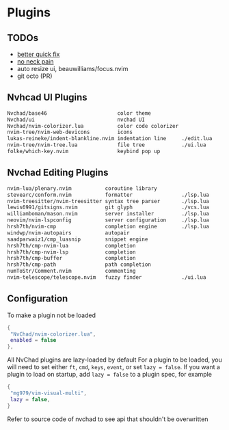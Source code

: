
# Plugins

## TODOs

- [better quick fix](https://github.com/kevinhwang91/nvim-bqf?tab=readme-ov-file)
- [no neck pain](https://github.com/shortcuts/no-neck-pain.nvim)
- auto resize ui, beauwilliams/focus.nvim
- git octo (PR)

## Nvhcad UI Plugins

```txt
Nvchad/base46                       color theme
Nvchad/ui                           nvchad UI
Nvchad/nvim-colorizer.lua           color code colorizer
nvim-tree/nvim-web-devicons         icons
lukas-reineke/indent-blankline.nvim indentation line     ./edit.lua
nvim-tree/nvim-tree.lua             file tree            ./ui.lua
folke/which-key.nvim                keybind pop up
```

## Nvchad Editing Plugins

```txt
nvim-lua/plenary.nvim           coroutine library
stevearc/conform.nvim           formatter                ./lsp.lua
nvim-treesitter/nvim-treesitter syntax tree parser       ./lsp.lua
lewis6991/gitsigns.nvim         git glyph                ./vcs.lua
williamboman/mason.nvim         server installer         ./lsp.lua
neovim/nvim-lspconfig           server configuration     ./lsp.lua
hrsh7th/nvim-cmp                completion engine        ./lsp.lua
windwp/nvim-autopairs           autopair
saadparwaiz1/cmp_luasnip        snippet engine
hrsh7th/cmp-nvim-lua            completion
hrsh7th/cmp-nvim-lsp            completion
hrsh7th/cmp-buffer              completion
hrsh7th/cmp-path                path completion
numToStr/Comment.nvim           commenting
nvim-telescope/telescope.nvim   fuzzy finder             ./ui.lua
```

## Configuration

To make a plugin not be loaded

```lua
{
 "NvChad/nvim-colorizer.lua",
 enabled = false
},
```

All NvChad plugins are lazy-loaded by default For a plugin to be loaded, you
will need to set either `ft`, `cmd`, `keys`, `event`, or set `lazy = false`.
If you want a plugin to load on startup, add `lazy = false` to a plugin spec,
for example

```lua
{
 "mg979/vim-visual-multi",
 lazy = false,
}
```

Refer to source code of nvchad to see api that shouldn't be overwritten

